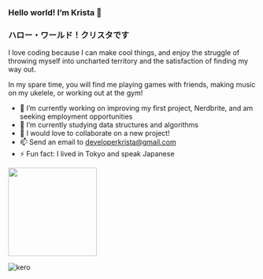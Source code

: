 ### Hello world! I’m Krista :wave:
### ハロー・ワールド！クリスタです

I love coding because I can make cool things, and enjoy the struggle of throwing myself into uncharted territory and the satisfaction of finding my way out.

In my spare time, you will find me playing games with friends, making music on my ukelele, or working out at the gym!

- 🔭 I’m currently working on improving my first project, Nerdbrite, and am seeking employment opportunities
- 🌱 I’m currently studying data structures and algorithms
- 👯 I would love to collaborate on a new project!
- 📫 Send an email to [developerkrista@gmail.com](mailto:developerkrista@gmail.com)
- ⚡ Fun fact: I lived in Tokyo and speak Japanese

<img height="180em" src="https://github-readme-stats.vercel.app/api?username=kurikurichan&show_icons=true&hide_border=true&&count_private=true&include_all_commits=true" />

![kero](https://user-images.githubusercontent.com/8907997/184076663-9fae863c-4415-4076-b119-c10ddc5e8b48.gif)
